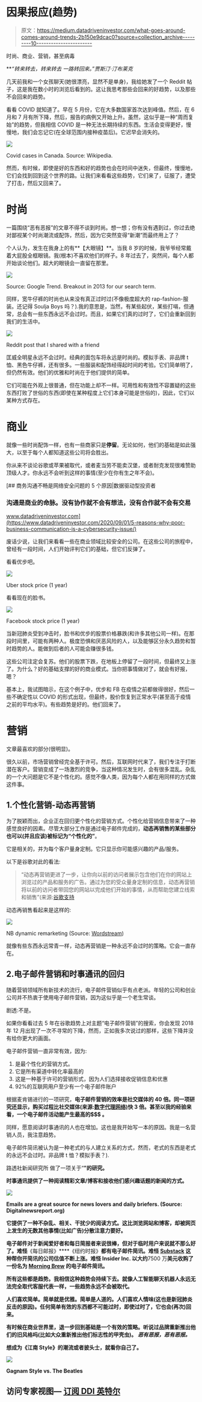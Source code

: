 # 因果报应(趋势)

> 原文：<https://medium.datadriveninvestor.com/what-goes-around-comes-around-trends-2b150e9dcac0?source=collection_archive---------10----------------------->

时尚、商业、营销，甚至病毒

***“转来转去，转来转去
一路转回来。”*贾斯汀·汀布莱克**

几天前我和一个女孩聊天(她很漂亮，显然不是单身)，我给她发了一个 Reddit 帖子，这是我在数小时的浏览后看到的。这让我思考那些会回来的好趋势，以及那些不会回来的趋势。

看看 COVID 就知道了。早在 5 月份，它在大多数国家首次达到峰值。然后，在 6 月和 7 月有所下降，然后，报告的病例又开始上升。虽然，这似乎是一种“周而复始”的趋势，但我相信 COVID 是一种无法长期持续的东西。生活会变得更好，慢慢地，我们会忘记它(在全球范围内接种疫苗后)。它迟早会消失的。

![](img/44d21d2166582f36b697129f4e0603e1.png)

Covid cases in Canada. Source: Wikipedia.

然而，有时候，即使是好的东西和好的趋势也会在时间中迷失，但最终，慢慢地，它们会找到回到这个世界的路。让我们来看看这些趋势，它们来了，征服了，遭受了打击，然后又回来了。

# **时尚**

一篇围绕“恶有恶报”的文章不得不谈到时尚。想一想；你有没有遇到过，你过去绝对鄙视某个时尚潮流或配饰，然后，因为它突然变得“新潮”而最终用上了？

个人认为，发生在我身上的有**【大眼镜】**。当我 8 岁的时候，我爷爷经常戴着大屁股全框眼镜。我(根本)不喜欢他们的样子。8 年过去了，突然间，每个人都开始谈论他们。超大的眼镜会一直留在那里。

![](img/e49c6ad3aa9db6cdac102aa66c2ae09d.png)

Source: Google Trend. Breakout in 2013 for our search term.

同样，宽牛仔裤的时尚也从来没有真正过时过(不像极度超大的 rap-fashion-服装。还记得 Soulja Boys 吗？).我的意思是，当然，有某些起伏，某些打嗝，但通常，总会有一些东西永远不会过时。而且，如果它们真的过时了，它们会重新回到我们的生活中。

![](img/e1fc684d55683d6c844f9421beebd143.png)

Reddit post that I shared with a friend

匡威全明星永远不会过时。经典的面包车将永远是时尚的。模拟手表、非品牌 t 恤、黑色牛仔裤，还有很多。一些服装和配饰经得起时间的考验。它们简单明了，但仍然有效。他们的优雅和时尚在于他们提供的简单。

它们可能在外观上很普通，但在功能上却不一样。可用性和有效性不容置疑的这些东西打败了世俗的东西(即使在某种程度上它们本身可能是世俗的)，因此，它们以某种方式存在。

# 商业

就像一些时尚配饰一样，也有一些商家只是**停留**。无论如何，他们的基础是如此强大，以至于每个人都知道这些公司将会胜出。

你从来不谈论谷歌或苹果被取代，或者麦当劳不能卖汉堡，或者耐克发现很难赞助顶级人才。你永远不会听到这样的事情(至少在你有生之年不会)。

[](https://www.datadriveninvestor.com/2020/09/01/5-reasons-why-poor-business-communication-is-a-cybersecurity-issue/) [## 商务沟通不畅是网络安全问题的 5 个原因|数据驱动型投资者

### 沟通是商业的命脉。没有协作就不会有想法，没有合作就不会有交易

www.datadriveninvestor.com](https://www.datadriveninvestor.com/2020/09/01/5-reasons-why-poor-business-communication-is-a-cybersecurity-issue/) 

废话少说，让我们来看看一些在商业领域比较安全的公司。在这些公司的旅程中，曾经有一段时间，人们开始评判它们的基础，但它们反弹了。

看看优步吧。

![](img/02348a846434b2ea6810a7bbeca9227a.png)

Uber stock price (1 year)

看看现在的脸书。

![](img/e0566b6facad36c402454e617782c774.png)

Facebook stock price (1 year)

当新冠肺炎受到冲击时，脸书和优步的股票价格暴跌(和许多其他公司一样)。在那段时间里，可能有两种人。极度恐惧和厌恶风险的人，以及能够区分永久趋势和暂时趋势的人。能做到后者的人可能会赚很多钱。

这些公司注定会复苏。他们的股票下跌，在地板上停留了一段时间，但最终又上涨了。为什么？好的基础支撑的好的商业模式。当你把事情做对了，就会有好报，嗯？

基本上，我试图暗示，在这个例子中，优步和 FB 在疫情之前都做得很好，然后一些不确定性以 COVID 的形式出现，但最终，股价恢复到正常水平(甚至高于疫情之前的平均水平)。有些趋势是好的。他们回来了。

# 营销

文章最喜欢的部分(很明显)。

很久以前，市场营销曾经完全基于许可。然后，互联网时代来了，我们专注于打断潜在客户。营销变成了一场激烈的竞争，当这种情况发生时，会有很多混乱。杂乱的一个大问题是它不是个性化的。感觉不像人类，因为每个人都在用同样的方式做这件事。

## 1.个性化营销-动态再营销

为了脱颖而出，企业正在回归更个性化的营销方式。个性化给营销信息带来了一种感觉良好的因素。尽管大部分工作是通过电子邮件完成的，**动态再销售的某些部分也可以(并且应该)被标记为“个性化的”**。

它是相关的，并为每个客户量身定制。它只显示你可能感兴趣的产品/服务。

以下是谷歌对此的看法:

> “动态再营销更进了一步，让你向以前的访问者展示包含他们在你的网站上浏览过的产品和服务的广告。通过为您的受众量身定制的信息，动态再营销将以前的访问者带回您的网站以完成他们开始的事情，从而帮助您建立线索和销售”(来源:[谷歌支持](https://support.google.com/google-ads/answer/3124536?hl=en)

动态再销售看起来是这样的:

![](img/d339533dbbe251fa4209f46a2712cff4.png)

NB dynamic remarketing (Source: [Wordstream](https://www.wordstream.com/blog/ws/2018/01/26/adwords-remarketing-changes))

就像有些东西永远常青一样，动态再营销是一种永远不会过时的策略。它会一直存在。

## 2.电子邮件营销和时事通讯的回归

随着营销领域所有新技术的流行，电子邮件营销似乎有点老派。年轻的公司和创业公司并不热衷于使用电子邮件营销，因为这似乎是一个老生常谈。

剧透:不是。

如果你看看过去 5 年在谷歌趋势上对主题“电子邮件营销”的搜索，你会发现 2018 年 12 月出现了一次不寻常的下降，然而，正如我多次说过的那样，这些下降并没有给你更大的画面。

电子邮件营销一直非常有效，因为:

1.  是最个性化的营销方式。
2.  它是所有渠道中转化率最高的
3.  这是一种基于许可的营销形式，因为人们选择接收促销信息和优惠
4.  92%的互联网用户至少有一个电子邮件账户

根据麦肯锡进行的一项研究，**电子邮件营销的效率是社交媒体的 40 倍。同一项研究还显示，**购买过程比社交媒体**(来源:[数字代理网络)](https://digitalagencynetwork.com/email-marketing-still-effective-strategy/#:~:text=Email%20marketing%20is%20up%20to,faster%20than%20in%20social%20media.&text=According%20to%20the%20Fourth%20Source,at%20least%20one%20email%20account.)快 3 倍。甚至以我的经验来看，**一个电子邮件活动能产生最高的$$$** 。**

同样，愿意阅读时事通讯的人也在增加。这也是我开始写一本的原因。我是一名营销人员，我注意趋势。

电子邮件简讯被认为是一种老式的与人建立关系的方式，然而，老式的东西是老式的永远不会过时。非品牌 t 恤？模拟手表？).

路透社新闻研究所 做了一项关于“[](https://www.digitalnewsreport.org/survey/2020/the-resurgence-and-importance-of-email-newsletters/)**”的研究。**

****时事通讯提供了一种阅读精彩文章/博客和接收他们感兴趣话题的新闻的方式。****

**![](img/5bad5d21551acbeaaa21d7ef2d07e0e6.png)**

**Emails are a great source for news lovers and daily briefers. (Source: Digitalnewsreport.org)**

****它提供了一种不杂乱、相关、干扰少的阅读方式**。这比浏览网站和博客，却被网页上发生的无数其他事情(比如广告)分散注意力要好。**

**电子邮件对于新闻爱好者和每日简报者来说很棒，但对于临时用户来说就不那么好了。难怪**《每日邮报》****《纽约时报》**都有电子邮件简讯。难怪 [**Substack**](https://substack.com/) 这种帮你开简讯的公司估值不断上涨。难怪 **Insider Inc.** 以大约**7500 万**美元收购了一份名为 [**Morning Brew**](https://www.morningbrew.com/) 的电子邮件简讯。**

**所有这些都是趋势。我相信这种趋势会持续下去。就像人工智能聊天机器人永远无法完全取代客服代表一样，一些趋势永远不会被取代。**

**人们喜欢简单。简单就是优雅。简单是人道的。人们喜欢人情味(这也是新冠肺炎反击的原因)。**任何简单有效的东西都不可能过时，即使过时了，它也会(再次)回来**。**

**有时候在商业世界里，退一步回到基础是一个有效的策略。听说过品牌重新推出他们的旧风格吗(比如大众重新推出他们标志性的甲壳虫)。 ***恶有恶报，恶有恶报。*****

**想成为《江南 Style》的潮流或者披头士，就看你自己了。**

**![](img/2714a4e9b9f9453dfbdadde8526c8ace.png)**

**Gagnam Style vs. The Beatles**

## **访问专家视图— [订阅 DDI 英特尔](https://datadriveninvestor.com/ddi-intel)**